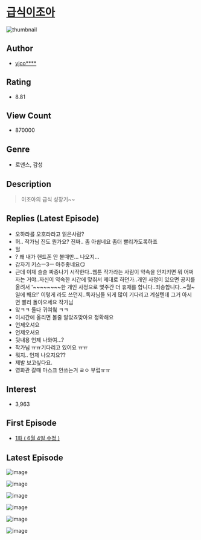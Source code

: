 # [급식이조아](https://comic.naver.com/bestChallenge/list?titleId=700068)
![thumbnail](https://image-comic.pstatic.net/user_contents_data/challenge_comic/2020/01/24/297561/thumbnail_202x1642a199f90_cc84_4493_9815_24af8282e079_00001036.JPEG)

## Author
- [yjco****](https://comic.naver.com/artistTitle?id=297561)

## Rating
- 8.81

## View Count
- 870000

## Genre
- 로맨스, 감성

## Description
> 이조아의 급식 성장기~~

## Replies (Latest Episode)
- 오하라를 오호라라고 읽은사람?
- 허.. 작가님 진도 뭔가요? 진짜.. 좀 아쉽네요 좀더 빨리가도록하죠
- 헐
- ? 왜 내가 핸드폰 안 볼때만... 나오지...
- 갑자기 키스ㅡ3ㅡ 아주좋네요😏
- 근데 이제 슬슬 짜증나기 시작한다..웹툰 작가라는 사람이 약속을 안지키면 뭐 어쩌자는 거야..자신이 약속한 시간에 맞춰서 제대로 하던가..개인 사정이 있으면 공지를 올려서 '~~~~~~~~한 개인 사정으로 몇주간 더 휴재를 합니다..죄송합니다..~월~일에 봬요!' 이렇게 라도 쓰던지..독자님들 되게 많이 기다리고 계실텐데 그거 아시면 빨리 돌아오세요 작가님
- 앜ㅋㅋ 둘다 귀여웤 ㅋㅋ
- 이시간에 올리면 볼줄 알았죠맞아요 정확해요
- 언제오셔요
- 언제오셔요
- 뒷내용 언제 나와여...?
- 작가님 ㅠㅠ기다리고 있어요 ㅠㅠ
- 뭐지.. 언제 나오지요??
- 제발 보고싶다요.
- 영화관 갈때 마스크 안쓰는거 ㄹㅇ 부럽ㅠㅠ

## Interest
- 3,963

## First Episode
- [1화 ( 6월 4일 수정 )](https://comic.naver.com/bestChallenge/detail?titleId=700068&no=17)

## Latest Episode
![image](https://image-comic.pstatic.net/user_contents_data/challenge_comic/2020/05/08/297561/upload_7018127075440878132.jpeg)

![image](https://image-comic.pstatic.net/user_contents_data/challenge_comic/2020/05/08/297561/upload_3905245838533997410.jpeg)

![image](https://image-comic.pstatic.net/user_contents_data/challenge_comic/2020/05/08/297561/upload_7090461532435330145.jpeg)

![image](https://image-comic.pstatic.net/user_contents_data/challenge_comic/2020/05/08/297561/upload_3907265418777289827.jpeg)

![image](https://image-comic.pstatic.net/user_contents_data/challenge_comic/2020/05/08/297561/upload_3546644519144612661.jpeg)

![image](https://image-comic.pstatic.net/user_contents_data/challenge_comic/2020/05/08/297561/upload_7234580040453797936.jpeg)
